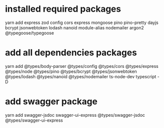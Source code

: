 # installed required packages

yarn add express zod config cors express mongoose pino pino-pretty dayjs bcrypt jsonwebtoken lodash nanoid module-alias nodemailer argon2 @typegoose/typegoose

# add all dependencies packages

yarn add @types/body-parser @types/config @types/cors @types/express @types/node @types/pino @types/bcrypt @types/jsonwebtoken @types/lodash @types/nanoid @types/nodemailer ts-node-dev typescript -D

# add swagger package

yarn add swagger-jsdoc swagger-ui-express @types/swagger-jsdoc @types/swagger-ui-express
